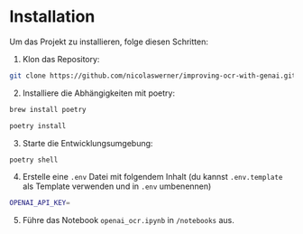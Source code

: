 # Installation

Um das Projekt zu installieren, folge diesen Schritten:

1. Klon das Repository:
```bash
git clone https://github.com/nicolaswerner/improving-ocr-with-genai.git
```

2. Installiere die Abhängigkeiten mit poetry:


```bash
brew install poetry
```

```bash
poetry install
```

3. Starte die Entwicklungsumgebung:
```bash
poetry shell
```

4. Erstelle eine `.env` Datei mit folgendem Inhalt (du kannst `.env.template` als Template verwenden und in `.env` umbenennen)
```bash
OPENAI_API_KEY=
```

5. Führe das Notebook `openai_ocr.ipynb` in `/notebooks` aus.